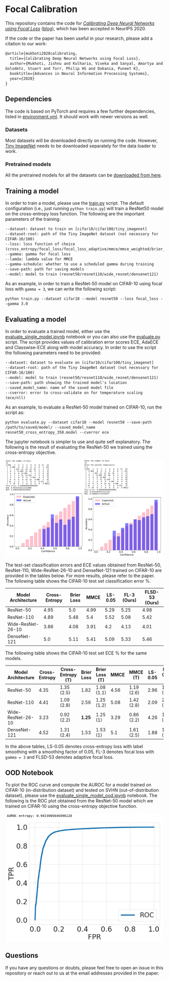 # Focal Calibration

This repository contains the code for [*Calibrating Deep Neural Networks using Focal Loss*](https://arxiv.org/abs/2002.09437) ([blog](https://torrvision.github.io/focal-calibration.com)), which has been accepted in NeurIPS 2020.

If the code or the paper has been useful in your research, please add a citation to our work:

```
@article{mukhoti2020calibrating,
  title={Calibrating Deep Neural Networks using Focal Loss},
  author={Mukhoti, Jishnu and Kulharia, Viveka and Sanyal, Amartya and Golodetz, Stuart and Torr, Philip HS and Dokania, Puneet K},
  booktitle={Advances in Neural Information Processing Systems},
  year={2020}
}
```

## Dependencies

The code is based on PyTorch and requires a few further dependencies, listed in [environment.yml](environment.yml). It should work with newer versions as well.

### Datasets

Most datasets will be downloaded directly on running the code. However, [Tiny ImageNet](https://tiny-imagenet.herokuapp.com/) needs to be downloaded separately for the data loader to work.

### Pretrained models

All the pretrained models for all the datasets can be [downloaded from here](http://www.robots.ox.ac.uk/~viveka/focal_calibration/).

## Training a model

In order to train a model, please use the [train.py](train.py) script. The default configuration (i.e., just running ```python train.py```) will train a ResNet50 model on the cross-entropy loss function. The following are the important parameters of the training:
```
--dataset: dataset to train on [cifar10/cifar100/tiny_imagenet]
--dataset-root: path of the Tiny ImageNet dataset (not necessary for CIFAR-10/100)
--loss: loss function of choice (cross_entropy/focal_loss/focal_loss_adaptive/mmce/mmce_weighted/brier_score)
--gamma: gamma for focal loss
--lamda: lambda value for MMCE
--gamma-schedule: whether to use a scheduled gamma during training
--save-path: path for saving models
--model: model to train (resnet50/resnet110/wide_resnet/densenet121)
```

As an example, in order to train a ResNet-50 model on CIFAR-10 using focal loss with ```gamma = 3```, we can write the following script:
```
python train.py --dataset cifar10 --model resnet50 --loss focal_loss --gamma 3.0
``` 

## Evaluating a model

In order to evaluate a trained model, either use the [evaluate_single_model.ipynb](Experiments/evaluate_single_model.ipynb) notebook or you can also use the [evaluate.py](evaluate.py) script. The script provides values of calibration error scores ECE, AdaECE and Classwise-ECE along with model accuracy. In order to use the script the following parameters need to be provided:
```
--dataset: dataset to evaluate on [cifar10/cifar100/tiny_imagenet]
--dataset-root: path of the Tiny ImageNet dataset (not necessary for CIFAR-10/100)
--model: model to train (resnet50/resnet110/wide_resnet/densenet121)
--save-path: path showing the trained model's location
--saved_model_name: name of the saved model file
--cverror: error to cross-validate on for temperature scaling (ece/nll)
```

As an example, to evaluate a ResNet-50 model trained on CIFAR-10, run the script as:
```
python evaluate.py --dataset cifar10 --model resnet50 --save-path /path/to/saved/model/ --saved_model_name resnet50_cross_entropy_350.model --cverror ece
```

The jupyter notebook is simpler to use and quite self explanatory. The following is the result of evaluating the ResNet-50 we trained using the cross-entropy objective.

![ResNet50_Result](resnet50_results.png)

The test-set classification errors and ECE values obtained from ResNet-50, ResNet-110, Wide-ResNet-26-10 and DenseNet-121 trained on CIFAR-10 are provided in the tables below. For more results, please refer to the paper. The following table shows the CIFAR-10 test set classification error %.

| Model Architecture  | Cross-Entropy | Brier Loss | MMCE | LS-0.05 | FL-3 (Ours) | FLSD-53 (Ours) |
| ---  | --- | --- | --- | --- | --- | --- |
| ResNet-50  | 4.95 | 5.0 | 4.99 | 5.29 | 5.25 | 4.98 |
| ResNet-110  | 4.89 | 5.48 | 5.4 | 5.52 | 5.08 | 5.42 |
| Wide-ResNet-26-10  | 3.86 | 4.08 | 3.91 | 4.2 | 4.13 | 4.01 |
| DenseNet-121  | 5.0 | 5.11 | 5.41 | 5.09 | 5.33 | 5.46 |

The following table shows the CIFAR-10 test set ECE % for the same models.

| Model Architecture  | Cross-Entropy | Cross-Entropy (T) | Brier Loss | Brier Loss (T) | MMCE | MMCE (T) | LS-0.05 | LS-0.05 (T) | FL-3 (Ours) | FL-3 (T) (Ours) | FLSD-53 (Ours) | FLSD-53 (T) (Ours) |
| ---  | --- | --- | --- | --- | --- | --- | --- | --- | --- | --- | --- | --- |
| ResNet-50  | 4.35 | 1.35 (2.5) | 1.82 | 1.08 (1.1) | 4.56 | 1.19 (2.6) | 2.96 | 1.67 (0.9) | **1.48** | 1.42 (1.1) | 1.55 | **0.95 (1.1)** |
| ResNet-110  | 4.41 | 1.09 (2.8) | 2.56 | 1.25 (1.2) | 5.08 | 1.42 (2.8) | 2.09 | 2.09 (1) | **1.55** | **1.02 (1.1)** | 1.87 | 1.07 (1.1) |
| Wide-ResNet-26-10  | 3.23 | 0.92 (2.2) | **1.25** | 1.25 (1) | 3.29 | 0.86 (2.2) | 4.26 | 1.84 (0.8) | 1.69 | 0.97 (0.9) | 1.56 | **0.84 (0.9)** |
| DenseNet-121  | 4.52 | 1.31 (2.4) | 1.53 | 1.53 (1) | 5.1 | 1.61 (2.5) | 1.88 | 1.82 (0.9) | 1.32 | 1.26 (0.9) | **1.22** | **1.22 (1)** |

In the above tables, LS-0.05 denotes cross-entropy loss with label smoothing with a smoothing factor of 0.05, FL-3 denotes focal loss with ```gamma = 3``` and FLSD-53 denotes adaptive focal loss.


## OOD Notebook

To plot the ROC curve and compute the AUROC for a model trained on CIFAR-10 (in-distribution dataset) and tested on SVHN (out-of-distribution dataset), please use the [evaluate_single_model_ood.ipynb](Experiments/evaluate_single_model_ood.ipynb) notebook. The following is the ROC plot obtained from the ResNet-50 model which we trained on CIFAR-10 using the cross-entropy objective function.

<p align="center">
	<img src="roc.png" width="500" />
</p>

## Questions

If you have any questions or doubts, please feel free to open an issue in this repository or reach out to us at the email addresses provided in the paper.
